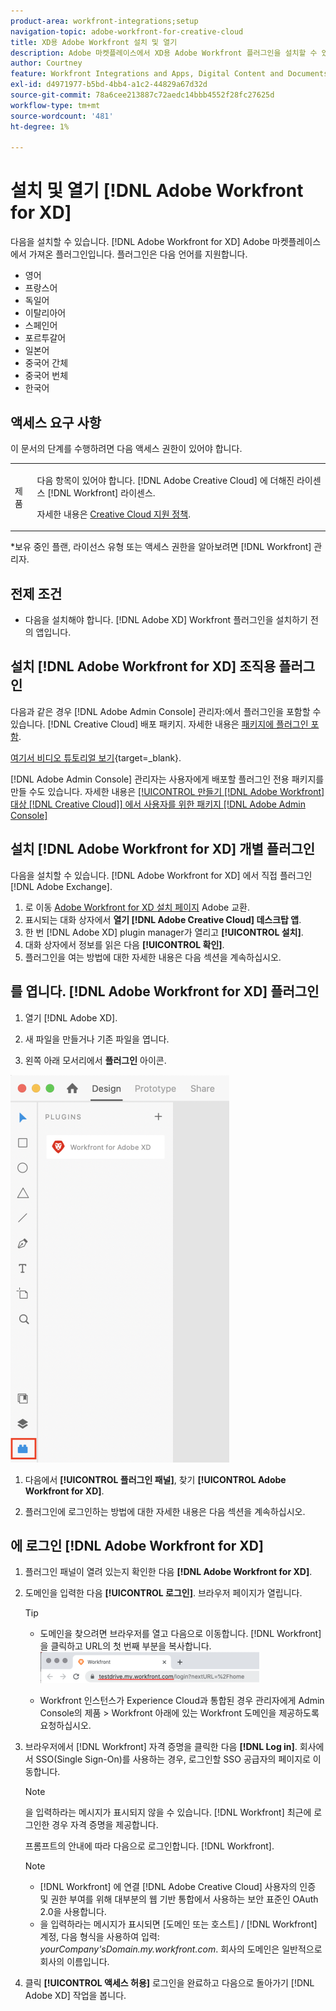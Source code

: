 ```yaml
---
product-area: workfront-integrations;setup
navigation-topic: adobe-workfront-for-creative-cloud
title: XD용 Adobe Workfront 설치 및 열기
description: Adobe 마켓플레이스에서 XD용 Adobe Workfront 플러그인을 설치할 수 있습니다.
author: Courtney
feature: Workfront Integrations and Apps, Digital Content and Documents
exl-id: d4971977-b5bd-4bb4-a1c2-44829a67d32d
source-git-commit: 78a6cee213887c72aedc14bbb4552f28fc27625d
workflow-type: tm+mt
source-wordcount: '481'
ht-degree: 1%

---
```


# 설치 및 열기 [!DNL Adobe Workfront for XD]

다음을 설치할 수 있습니다. [!DNL Adobe Workfront for XD] Adobe 마켓플레이스에서 가져온 플러그인입니다. 플러그인은 다음 언어를 지원합니다.

* 영어
* 프랑스어
* 독일어
* 이탈리아어
* 스페인어
* 포르투갈어
* 일본어
* 중국어 간체
* 중국어 번체
* 한국어

## 액세스 요구 사항

이 문서의 단계를 수행하려면 다음 액세스 권한이 있어야 합니다.

<table style="table-layout:auto"> 
 <col> 
 </col> 
 <col> 
 </col> 
 <tbody> 
 <!-- <tr> 
   <td role="rowheader">[!DNL Adobe Workfront] plan*</td> 
   <td> <p>[!UICONTROL Pro] or higher</p> </td> 
  </tr> 
  <tr data-mc-conditions=""> 
   <td role="rowheader">[!DNL Adobe Workfront] license*</td> 
   <td> <p>[!UICONTROL Work] or [!UICONTROL Plan]</p> </td> 
  </tr> -->
  <tr> 
   <td role="rowheader">제품</td> 
   <td><p>다음 항목이 있어야 합니다. [!DNL Adobe Creative Cloud] 에 더해진 라이센스 [!DNL Workfront] 라이센스.</p><p>자세한 내용은 <a href="https://helpx.adobe.com/support/programs/cc-support-policy.html#cce" class="MCXref xref" xrefformat="{para}">Creative Cloud 지원 정책</a>.</p></td> 
  </tr> 
 </tbody> 
</table>

&#42;보유 중인 플랜, 라이선스 유형 또는 액세스 권한을 알아보려면 [!DNL Workfront] 관리자.

## 전제 조건

* 다음을 설치해야 합니다. [!DNL Adobe XD] Workfront 플러그인을 설치하기 전의 앱입니다.

## 설치 [!DNL Adobe Workfront for XD] 조직용 플러그인

다음과 같은 경우 [!DNL Adobe Admin Console] 관리자:에서 플러그인을 포함할 수 있습니다. [!DNL Creative Cloud] 배포 패키지. 자세한 내용은 [패키지에 플러그인 포함](https://helpx.adobe.com/in/enterprise/using/manage-extensions.html).

[여기서 비디오 튜토리얼 보기](https://www.youtube.com/watch?v=zzvXNLIBzrc){target=_blank}.

[!DNL Adobe Admin Console] 관리자는 사용자에게 배포할 플러그인 전용 패키지를 만들 수도 있습니다. 자세한 내용은 [[!UICONTROL 만들기 [!DNL Adobe Workfront] 대상 [!DNL Creative Cloud]] 에서 사용자를 위한 패키지 [!DNL Adobe Admin Console]](/help/quicksilver/administration-and-setup/configure-integrations/create-plugin-only-packages.md)

## 설치 [!DNL Adobe Workfront for XD] 개별 플러그인

다음을 설치할 수 있습니다. [!DNL Adobe Workfront for XD] 에서 직접 플러그인 [!DNL Adobe Exchange].

1. 로 이동 [Adobe Workfront for XD 설치 페이지](https://exchange.adobe.com/apps/cc/4c3566f9?pluginId=4c3566f9&amp;workflow=share) Adobe 교환.
1. 표시되는 대화 상자에서 **열기 [!DNL Adobe Creative Cloud] 데스크탑 앱**.
1. 한 번 [!DNL Adobe XD] plugin manager가 열리고 **[!UICONTROL 설치]**.
1. 대화 상자에서 정보를 읽은 다음 **[!UICONTROL 확인]**.
1. 플러그인을 여는 방법에 대한 자세한 내용은 다음 섹션을 계속하십시오.

## 를 엽니다. [!DNL Adobe Workfront for XD] 플러그인

1. 열기 [!DNL Adobe XD].

1. 새 파일을 만들거나 기존 파일을 엽니다.

1. 왼쪽 아래 모서리에서 **플러그인** 아이콘.

![](assets/xd-plugin-window-350x620.png)

1. 다음에서 **[!UICONTROL 플러그인 패널]**, 찾기 **[!UICONTROL Adobe Workfront for XD]**.

1. 플러그인에 로그인하는 방법에 대한 자세한 내용은 다음 섹션을 계속하십시오.

## 에 로그인 [!DNL Adobe Workfront for XD]

1. 플러그인 패널이 열려 있는지 확인한 다음 **[!DNL Adobe Workfront for XD]**.
1. 도메인을 입력한 다음 **[!UICONTROL 로그인]**. 브라우저 페이지가 열립니다.

   >[!TIP]
   >
   >* 도메인을 찾으려면 브라우저를 열고 다음으로 이동합니다. [!DNL Workfront] 을 클릭하고 URL의 첫 번째 부분을 복사합니다.\
   >![](assets/domain-350x50.png)
   >
   > * Workfront 인스턴스가 Experience Cloud과 통합된 경우 관리자에게 Admin Console의 제품 > Workfront 아래에 있는 Workfront 도메인을 제공하도록 요청하십시오.

1. 브라우저에서 [!DNL Workfront] 자격 증명을 클릭한 다음 **[!DNL Log in]**. 회사에서 SSO(Single Sign-On)를 사용하는 경우, 로그인할 SSO 공급자의 페이지로 이동합니다.

   >[!NOTE]
   >
   >을 입력하라는 메시지가 표시되지 않을 수 있습니다. [!DNL Workfront] 최근에 로그인한 경우 자격 증명을 제공합니다.

   프롬프트의 안내에 따라 다음으로 로그인합니다. [!DNL Workfront].

   >[!NOTE]
   >
   >* [!DNL Workfront] 에 연결 [!DNL Adobe Creative Cloud] 사용자의 인증 및 권한 부여를 위해 대부분의 웹 기반 통합에서 사용하는 보안 표준인 OAuth 2.0을 사용합니다.
   >* 을 입력하라는 메시지가 표시되면 [도메인 또는 호스트] / [!DNL Workfront] 계정, 다음 형식을 사용하여 입력: *yourCompany&#39;sDomain.my.workfront.com*. 회사의 도메인은 일반적으로 회사의 이름입니다.

1. 클릭 **[!UICONTROL 액세스 허용]** 로그인을 완료하고 다음으로 돌아가기 [!DNL Adobe XD] 작업을 봅니다.

 
